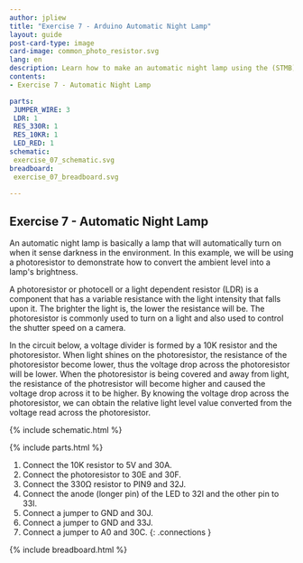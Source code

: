 ```yaml
---
author: jpliew
title: "Exercise 7 - Arduino Automatic Night Lamp"
layout: guide
post-card-type: image
card-image: common_photo_resistor.svg 
lang: en
description: Learn how to make an automatic night lamp using the (STMB). An automatic night lamp is basically a lamp that will automatically turn on when it sense darkness in the environment. In this example, we will be using a photoresistor to demonstrate how to convert the ambient level into a lamp's brightness. 
contents:
- Exercise 7 - Automatic Night Lamp

parts:
 JUMPER_WIRE: 3
 LDR: 1
 RES_330R: 1
 RES_10KR: 1
 LED_RED: 1
schematic:
 exercise_07_schematic.svg
breadboard:
 exercise_07_breadboard.svg

---
```

## Exercise 7 - Automatic Night Lamp

An automatic night lamp is basically a lamp that will automatically turn on when it sense darkness in the environment. In this example, we will be using a photoresistor to demonstrate how to convert the ambient level into a lamp's brightness. 

A photoresistor or photocell or a light dependent resistor (LDR) is a component that has a variable resistance with the light intensity that falls upon it. The brighter the light is, the lower the resistance will be. The photoresistor is commonly used to turn on a light and also used to control the shutter speed on a camera. 

In the circuit below, a voltage divider is formed by a 10K resistor and the photoresistor. When light shines on the photoresistor, the resistance of the photoresistor become lower, thus the voltage drop across the photoresistor will be lower. When the photoresistor is being covered and away from light, the resistance of the photresistor will become higher and caused the voltage drop across it to be higher. By knowing the voltage drop across the photoresistor, we can obtain the relative light level value converted from the voltage read across the photoresistor. 

{% include schematic.html %}

{% include parts.html %}

1. Connect the 10K resistor to 5V and 30A.
2. Connect the photoresistor to 30E and 30F.
3. Connect the 330Ω resistor to PIN9 and 32J.
4. Connect the anode (longer pin) of the LED to 32I and the other pin to 33I.
5. Connect a jumper to GND and 30J.
6. Connect a jumper to GND and 33J.
7. Connect a jumper to A0 and 30C. 
{: .connections }

{% include breadboard.html %}
